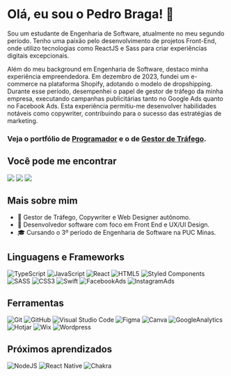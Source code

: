 # Olá, eu sou o Pedro Braga! 👋

Sou um estudante de Engenharia de Software, atualmente no meu segundo período. Tenho uma paixão pelo desenvolvimento de projetos Front-End, onde utilizo tecnologias como ReactJS e Sass para criar experiências digitais excepcionais.

Além do meu background em Engenharia de Software, destaco minha experiência empreendedora. Em dezembro de 2023, fundei um e-commerce na plataforma Shopify, adotando o modelo de dropshipping. Durante esse período, desempenhei o papel de gestor de tráfego da minha empresa, executando campanhas publicitárias tanto no Google Ads quanto no Facebook Ads. Esta experiência permitiu-me desenvolver habilidades notáveis como copywriter, contribuindo para o sucesso das estratégias de marketing.

### Veja o portfólio de [Programador](https://curriculo-react-sass-ten.vercel.app/) e o de [Gestor de Tráfego](https://portfolio-gestao-trafego.vercel.app/).

## Você pode me encontrar

<div> 
  <a href="https://www.behance.net/78512eda" target="_blank"><img src="https://img.shields.io/badge/-Behance-blue?style=for-the-badge&logo=behance&logoColor=white" target="_blank"></a> 
  <a href = "mailto:pcastro@sga.pucminas.br"><img src="https://img.shields.io/badge/-Gmail-%23333?style=for-the-badge&logo=gmail&logoColor=white" target="_blank"></a>
  <a href="https://www.linkedin.com/in/pedro-henrique-848416244/" target="_blank"><img src="https://img.shields.io/badge/-LinkedIn-%230077B5?style=for-the-badge&logo=linkedin&logoColor=white" target="_blank"></a> 

</div>

##  Mais sobre mim
- 💼 Gestor de Tráfego, Copywriter e Web Designer autônomo.
- 🤖 Desenvolvedor software com foco em Front End e UX/UI Design.
- 🎓 Cursando o 3º período de Engenharia de Software na PUC Minas.


## Linguagens e Frameworks 
![TypeScript](https://img.shields.io/badge/typescript-%23007ACC.svg?style=for-the-badge&logo=typescript&logoColor=white)
![JavaScript](https://img.shields.io/badge/javascript-%23323330.svg?style=for-the-badge&logo=javascript&logoColor=%23F7DF1E)
![React](https://img.shields.io/badge/react-%2320232a.svg?style=for-the-badge&logo=react&logoColor=%2361DAFB)
![HTML5](https://img.shields.io/badge/html5-%23E34F26.svg?style=for-the-badge&logo=html5&logoColor=white)
![Styled Components](https://img.shields.io/badge/styled--components-DB7093?style=for-the-badge&logo=styled-components&logoColor=white)
![SASS](https://img.shields.io/badge/SASS-hotpink.svg?style=for-the-badge&logo=SASS&logoColor=white)
![CSS3](https://img.shields.io/badge/css3-%231572B6.svg?style=for-the-badge&logo=css3&logoColor=white)
![Swift](https://img.shields.io/badge/swift-F54A2A?style=for-the-badge&logo=swift&logoColor=white)
![FacebookAds](https://img.shields.io/badge/Facebook-1877F2?style=for-the-badge&logo=facebook&logoColor=white)
![InstagramAds](https://img.shields.io/badge/Instagram-E4405F?style=for-the-badge&logo=instagram&logoColor=white)


## Ferramentas
![Git](https://img.shields.io/badge/git-%23F05033.svg?style=for-the-badge&logo=git&logoColor=white)
![GitHub](https://img.shields.io/badge/github-%23121011.svg?style=for-the-badge&logo=github&logoColor=white)
![Visual Studio Code](https://img.shields.io/badge/Visual%20Studio%20Code-0078d7.svg?style=for-the-badge&logo=visual-studio-code&logoColor=white)
![Figma](https://img.shields.io/badge/figma-%23F24E1E.svg?style=for-the-badge&logo=figma&logoColor=white)
![Canva](https://img.shields.io/badge/Canva-%2300C4CC.svg?style=for-the-badge&logo=Canva&logoColor=white)
![GoogleAnalytics](https://img.shields.io/badge/Google%20Analytics-E37400?style=for-the-badge&logo=google%20analytics&logoColor=white)
![Hotjar](https://img.shields.io/badge/hotjar-FD3A5C?style=for-the-badge&logo=hotjar&logoColor=white)
![Wix](https://img.shields.io/badge/Wix-000?style=for-the-badge&logo=wix&logoColor=white)
![Wordpress](https://img.shields.io/badge/Wordpress-21759B?style=for-the-badge&logo=wordpress&logoColor=white)

## Próximos aprendizados
![NodeJS](https://img.shields.io/badge/node.js-6DA55F?style=for-the-badge&logo=node.js&logoColor=white)
![React Native](https://img.shields.io/badge/react_native-%2320232a.svg?style=for-the-badge&logo=react&logoColor=%2361DAFB)
![Chakra](https://img.shields.io/badge/chakra-%234ED1C5.svg?style=for-the-badge&logo=chakraui&logoColor=white)
